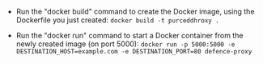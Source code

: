 - Run the "docker build" command to create the Docker image, using the Dockerfile you just created:
`docker build -t purceddhroxy .`

- Run the "docker run" command to start a Docker container from the newly created image (on port 5000):
`docker run -p 5000:5000 -e DESTINATION_HOST=example.com -e DESTINATION_PORT=80 defence-proxy`
